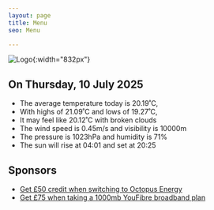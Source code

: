 ```yaml
---
layout: page
title: Menu
seo: Menu

---
```


![Logo](/images/logo.jpg){:width="832px"}

<!-- weather_marker starts -->
## On Thursday, 10 July 2025

- The average temperature today is 20.19˚C,
- With highs of 21.09˚C and lows of 19.27˚C,
- It may feel like 20.12˚C with broken clouds
- The wind speed is 0.45m/s and visibility is 10000m
- The pressure is 1023hPa and humidity is 71%
- The sun will rise at 04:01 and set at 20:25

<!-- weather_marker ends -->

## Sponsors

- [Get £50 credit when switching to Octopus Energy](https://bit.ly/3oD1nnS)
- [Get £75 when taking a 1000mb YouFibre broadband plan](https://aklam.io/91zWhU?)
